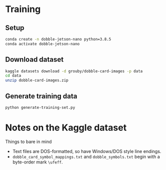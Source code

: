 # Training

## Setup

```sh
conda create -n dobble-jetson-nano python=3.8.5
conda activate dobble-jetson-nano
```

## Download dataset

```sh
kaggle datasets download -d grouby/dobble-card-images -p data
cd data
unzip dobble-card-images.zip
```

## Generate training data

```sh
python generate-training-set.py
```

# Notes on the Kaggle dataset

Things to bare in mind

* Text files are DOS-formatted, so have Windows/DOS style line endings.
* `dobble_card_symbol_mappings.txt` and `dobble_symbols.txt` begin with a byte-order mark `\ufeff`.
